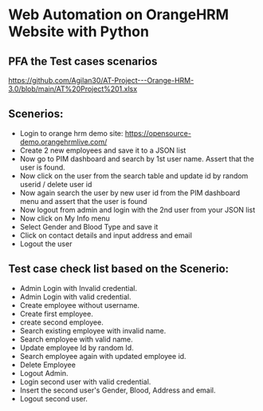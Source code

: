 # Web Automation on OrangeHRM Website with Python

## PFA the Test cases scenarios 

https://github.com/Agilan30/AT-Project---Orange-HRM-3.0/blob/main/AT%20Project%201.xlsx

## Scenerios:

- Login to orange hrm demo site: https://opensource-demo.orangehrmlive.com/
- Create 2 new employees and save it to a JSON list
- Now go to PIM dashboard and search by 1st user name. Assert that the user is found.
- Now click on the user from the search table and update id by random userid / delete user id
- Now again search the user by new user id from the PIM dashboard menu and assert that the user is found
- Now logout from admin and login with the 2nd user from your JSON list
- Now click on My Info menu
- Select Gender and Blood Type and save it
- Click on contact details and input address and email
- Logout the user

## Test case check list based on the Scenerio:

- Admin Login with Invalid credential. 
- Admin Login with valid credential.
- Create employee without username.
- Create first employee.
- create second employee.
- Search existing employee with invalid name.
- Search employee with valid name.
- Update employee Id by random Id.
- Search employee again with updated employee id.
- Delete Employee
- Logout Admin.
- Login second user with valid credential. 
- Insert the second user's Gender, Blood, Address and email. 
- Logout second user. 









